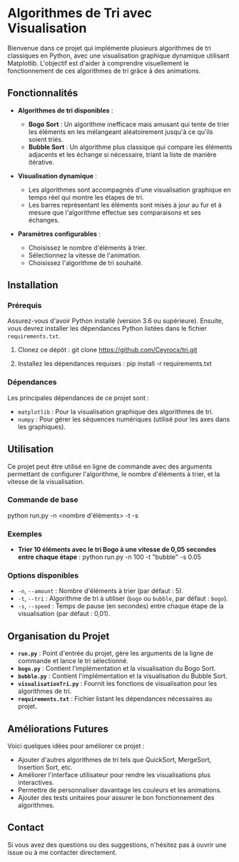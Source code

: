 # **Algorithmes de Tri avec Visualisation**

Bienvenue dans ce projet qui implémente plusieurs algorithmes de tri classiques en Python, avec une visualisation graphique dynamique utilisant Matplotlib. L'objectif est d'aider à comprendre visuellement le fonctionnement de ces algorithmes de tri grâce à des animations.

## **Fonctionnalités**

- **Algorithmes de tri disponibles** :
  - **Bogo Sort** : Un algorithme inefficace mais amusant qui tente de trier les éléments en les mélangeant aléatoirement jusqu'à ce qu'ils soient triés.
  - **Bubble Sort** : Un algorithme plus classique qui compare les éléments adjacents et les échange si nécessaire, triant la liste de manière itérative.

- **Visualisation dynamique** :
  - Les algorithmes sont accompagnés d'une visualisation graphique en temps réel qui montre les étapes de tri.
  - Les barres représentant les éléments sont mises à jour au fur et à mesure que l'algorithme effectue ses comparaisons et ses échanges.

- **Paramètres configurables** :
  - Choisissez le nombre d'éléments à trier.
  - Sélectionnez la vitesse de l'animation.
  - Choisissez l'algorithme de tri souhaité.

## **Installation**

### Prérequis
Assurez-vous d'avoir Python installé (version 3.6 ou supérieure). Ensuite, vous devrez installer les dépendances Python listées dans le fichier `requirements.txt`.

1. Clonez ce dépôt :
   git clone https://github.com/Ceyrocx/tri.git

2. Installez les dépendances requises :
   pip install -r requirements.txt

### Dépendances

Les principales dépendances de ce projet sont :

- `matplotlib` : Pour la visualisation graphique des algorithmes de tri.
- `numpy` : Pour gérer les séquences numériques (utilisé pour les axes dans les graphiques).

## **Utilisation**

Ce projet peut être utilisé en ligne de commande avec des arguments permettant de configurer l'algorithme, le nombre d'éléments à trier, et la vitesse de la visualisation.

### Commande de base

python run.py -n <nombre d'éléments> -t <algorithme> -s <vitesse>

### Exemples

- **Trier 10 éléments avec le tri Bogo à une vitesse de 0,05 secondes entre chaque étape** :
  python run.py -n 100 -t "bubble" -s 0.05

### Options disponibles

- `-n`, `--amount` : Nombre d'éléments à trier (par défaut : 5).
- `-t`, `--tri` : Algorithme de tri à utiliser (`bogo` ou `bubble`, par défaut : `bogo`).
- `-s`, `--speed` : Temps de pause (en secondes) entre chaque étape de la visualisation (par défaut : 0,01).

## **Organisation du Projet**

- **`run.py`** : Point d'entrée du projet, gère les arguments de la ligne de commande et lance le tri sélectionné.
- **`bogo.py`** : Contient l'implémentation et la visualisation du Bogo Sort.
- **`bubble.py`** : Contient l'implémentation et la visualisation du Bubble Sort.
- **`visualisationTri.py`** : Fournit les fonctions de visualisation pour les algorithmes de tri.
- **`requirements.txt`** : Fichier listant les dépendances nécessaires au projet.

## **Améliorations Futures**

Voici quelques idées pour améliorer ce projet :

- Ajouter d'autres algorithmes de tri tels que QuickSort, MergeSort, Insertion Sort, etc.
- Améliorer l'interface utilisateur pour rendre les visualisations plus interactives.
- Permettre de personnaliser davantage les couleurs et les animations.
- Ajouter des tests unitaires pour assurer le bon fonctionnement des algorithmes.

## **Contact**

Si vous avez des questions ou des suggestions, n'hésitez pas à ouvrir une issue ou à me contacter directement.
